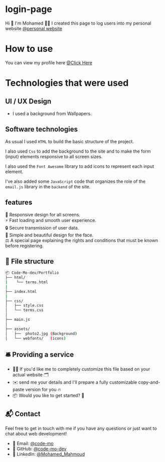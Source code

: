# login-page
Hi 👋 I'm Mohamed 👨‍💻
I created this page to log users into my personal website [@personal website](https://code-mo-dev.github.io/Portfolio/)

# How to use
You can view my profile here [@Click Here](https://code-mo-dev.github.io/login-page/)

# Technologies that were used

## UI / UX Design
- I used a background from Wallpapers.

## Software technologies 

As usual I used `HTML` to build the basic structure of the project. <br>

I also used `Css` to add the background to the site and to make the form (input) elements responsive to all screen sizes. <br>

I also used the `Font Awesome` library to add icons to represent each input element.<br>

I've also added some `JavaScript` code that organizes the role of the `email.js` library in the `backend` of the site.<br>

## features 

📱 Responsive design for all screens. <br>
⚡ Fast loading and smooth user experience. <br>
🔒 Secure transmission of user data. <br> 
🎨 Simple and beautiful design for the face. <br>
⚖️ A special page explaining the rights and conditions that must be known before registering.
## 📁 File structure

```bash
📦 Code-Mo-dev/Portfolio
├── html/
|    └── terms.html
|    
├── index.html
|
├── css/
│   ├── style.css
│   └── terms.css
│
├── main.js
│  
├── assets/
│   ├──  photo2.jpg (Background)
│   └── webfonts/   (icons)

```


## 🛎️ Providing a service

- 🧑‍💼 If you'd like me to completely customize this file based on your actual website 🗂️ <br>
- ✉️ send me your details and I'll prepare a fully customizable copy-and-paste version for you 🔥
- 📦 Would you like to get started? 🤝

## 📬 Contact

Feel free to get in touch with me if you have any questions or just want to chat about web development!

- 📧 Email: [@code-mo](mailto:codemo2004@gmail.com)
- 🐙 GitHub: [@code-mo-dev](https://github.com/code-mo-dev)
- 💼 LinkedIn: [@‏Mohamed_Mahmoud‏](https://www.linkedin.com/in/mohamed-mahmoud-024714335/)


